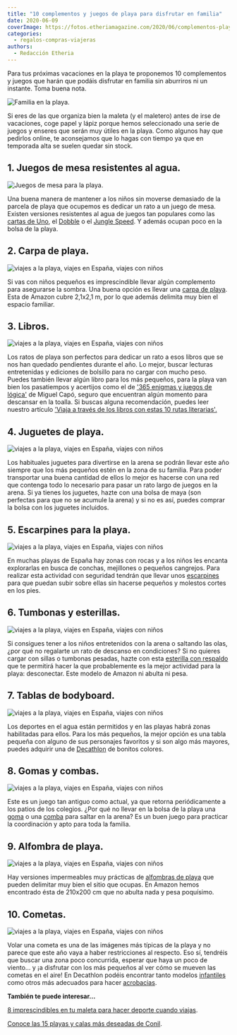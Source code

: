```yaml
---
title: "10 complementos y juegos de playa para disfrutar en familia"
date: 2020-06-09
coverImage: https://fotos.etheriamagazine.com/2020/06/complementos-playa-familia.jpg
categories: 
  - regalos-compras-viajeras
authors: 
  - Redacción Etheria
---
```


Para tus próximas vacaciones en la playa te proponemos 10 complementos y juegos que 
harán que podáis disfrutar en familia sin aburriros ni un instante. Toma buena nota. 

![](https://fotos.etheriamagazine.com/2020/06/complementos-playa-familia.jpg "Familia en la playa.")

Si eres de las que organiza bien la maleta (y el maletero) antes de irse de vacaciones, 
coge papel y lápiz porque hemos seleccionado una serie de juegos y enseres que serán muy 
útiles en la playa. Como algunos hay que pedirlos online, te aconsejamos que lo hagas 
con tiempo ya que en temporada alta se suelen quedar sin stock. 

## 1\. Juegos de mesa resistentes al agua.

![](https://fotos.etheriamagazine.com/2020/06/complementos-playa-juegos.jpg "Juegos de mesa para la playa.")

Una buena manera de mantener a los niños sin moverse demasiado de la parcela de playa 
que ocupemos es dedicar un rato a un juego de mesa. Existen versiones resistentes al 
agua de juegos tan populares como las [cartas de Uno](https://amzn.to/3cu46JY), el [Dobble](https://amzn.to/3dt9kXJ) 
o el [Jungle Speed](https://amzn.to/3cpZp3V). Y además ocupan poco en la bolsa de la 
playa. 

## 2\. Carpa de playa.

![viajes a la playa, viajes en España, viajes con niños](https://fotos.etheriamagazine.com/2020/06/complementos-playa-carpa.jpg "Carpa para la playa.")

Si vas con niños pequeños es imprescindible llevar algún complemento para asegurarse la 
sombra. Una buena opción es llevar una [carpa de playa](https://amzn.to/3L0phIJ). Esta 
de Amazon cubre 2,1x2,1 m, por lo que además delimita muy bien el espacio familiar. 

## 3\. Libros.

![viajes a la playa, viajes en España, viajes con niños](https://fotos.etheriamagazine.com/2020/06/complementos-playa-libros.jpg "'Con el agua al cuello' de Donna Leon y libro de enigmas de Miguel Capó.")

Los ratos de playa son perfectos para dedicar un rato a esos libros que se nos han 
quedado pendientes durante el año. Lo mejor, buscar lecturas entretenidas y ediciones de 
bolsillo para no cargar con mucho peso. Puedes también llevar algún libro para los más 
pequeños, para la playa van bien los pasatiempos y acertijos como el de ['365 enigmas y 
juegos de lógica'](https://amzn.to/3dsMU9b) de Miguel Capó, seguro que encuentran algún 
momento para descansar en la toalla. Si buscas alguna recomendación, puedes leer nuestro 
artículo ['Viaja a través de los libros con estas 10 rutas 
literarias'.](https://etheriamagazine.com/2020/04/09/viaja-a-traves-de-los-libros-con-estas-10-rutas-literarias/) 

## 4\. Juguetes de playa.

![viajes a la playa, viajes en España, viajes con niños](https://fotos.etheriamagazine.com/2020/06/complementos-playa-juguetes.jpg "Juguetes para la playa.")

Los habituales juguetes para divertirse en la arena se podrán llevar este año siempre 
que los más pequeños estén en la zona de su familia. Para poder transportar una buena 
cantidad de ellos lo mejor es hacerse con una red que contenga todo lo necesario para 
pasar un rato largo de juegos en la arena. Si ya tienes los juguetes, hazte con una 
bolsa de maya (son perfectas para que no se acumule la arena) y si no es así, puedes 
comprar la bolsa con los juguetes incluidos. 

## 5\. Escarpines para la playa.

![viajes a la playa, viajes en España, viajes con niños](https://fotos.etheriamagazine.com/2020/06/complementos-playa-escarpines-1.jpg "Escarpines para niños de Decathlon.")

En muchas playas de España hay zonas con rocas y a los niños les encanta explorarlas en 
busca de conchas, mejillones o pequeños cangrejos. Para realizar esta actividad con 
seguridad tendrán que llevar unos [escarpines](https://www.decathlon.es/es/p/zapatillas-acuaticas-de-rio-escarpines-cangrejeras-snorkel-100-ninos-azul/_/R-p-123028?mc=8357256&c=AZUL) 
para que puedan subir sobre ellas sin hacerse pequeños y molestos cortes en los pies. 

## 6\. Tumbonas y esterillas.

![viajes a la playa, viajes en España, viajes con niños](https://fotos.etheriamagazine.com/2020/06/complementos-playa-esterilla.jpg "Esterilla plegable con respaldo.")

Si consigues tener a los niños entretenidos con la arena o saltando las olas, ¿por qué 
no regalarte un rato de descanso en condiciones? Si no quieres cargar con sillas o 
tumbonas pesadas, hazte con esta [esterilla con respaldo](https://amzn.to/2Xsrkfr) que 
te permitirá hacer la que probablemente es la mejor actividad para la playa: 
desconectar. Este modelo de Amazon ni abulta ni pesa. 

## 7\. Tablas de bodyboard.

![viajes a la playa, viajes en España, viajes con niños](https://fotos.etheriamagazine.com/2020/06/complementos-playa-bodyboard.jpg "Tablas de bodyboard para niños.")

Los deportes en el agua están permitidos y en las playas habrá zonas habilitadas para 
ellos. Para los más pequeños, la mejor opción es una tabla pequeña con alguno de sus 
personajes favoritos y si son algo más mayores, puedes adquirir una de [Decathlon](https://www.decathlon.es/es/p/bodyboard-100-amarillo-con-leash-muneca/_/R-p-311496?mc=8575156&c=ROSA) 
de bonitos colores. 

## 8\. Gomas y combas.

![viajes a la playa, viajes en España, viajes con niños](https://fotos.etheriamagazine.com/2020/06/complementos-playa-comba.jpg "Gomas y comba para saltar.")

Este es un juego tan antiguo como actual, ya que retorna periódicamente a los patios de 
los colegios. ¿Por qué no llevar en la bolsa de la playa una [goma](https://amzn.to/2XWrSsM) 
o una [comba](https://amzn.to/3cucg54) para saltar en la arena? Es un buen juego para 
practicar la coordinación y apto para toda la familia. 

## 9\. Alfombra de playa.

![viajes a la playa, viajes en España, viajes con niños](https://fotos.etheriamagazine.com/2020/06/complementos-playa-alfombra.jpg "Alfombra de playa.")

Hay versiones impermeables muy prácticas de [alfombras de 
playa](https://amzn.to/3ybSk4o) que pueden delimitar muy bien el sitio que ocupas. En 
Amazon hemos encontrado ésta de 210x200 cm que no abulta nada y pesa poquísimo. 

## 10\. Cometas.

![viajes a la playa, viajes en España, viajes con niños](https://fotos.etheriamagazine.com/2020/06/complementos-playa-cometas.jpg "Cometas.")

Volar una cometa es una de las imágenes más típicas de la playa y no parece que este año 
vaya a haber restricciones al respecto. Eso sí, tendréis que buscar una zona poco 
concurrida, esperar que haya un poco de viento… y ¡a disfrutar con los más pequeños al 
ver cómo se mueven las cometas en el aire! En Decathlon podéis encontrar tanto modelos [infantiles](https://www.decathlon.es/es/p/cometa-mariposa-monohilo-mfk-160-rosa-amarillo/_/R-p-172036?mc=8387295&c=AZUL) 
como otros más adecuados para hacer [acrobacias](https://www.decathlon.es/es/p/cometa-acrobatica-feel-r-160/_/R-p-172041?mc=8394878). 

**También te puede interesar...** 

[8 imprescindibles en tu maleta para hacer deporte cuando 
viajas](https://etheriamagazine.com/2020/10/19/8-imprescindibles-maleta-para-hacer-deporte/). 

[Conoce las 15 playas y calas más deseadas de 
Conil](https://etheriamagazine.com/2021/02/05/mejores-playas-y-calas-de-conil-de-la-frontera/).
